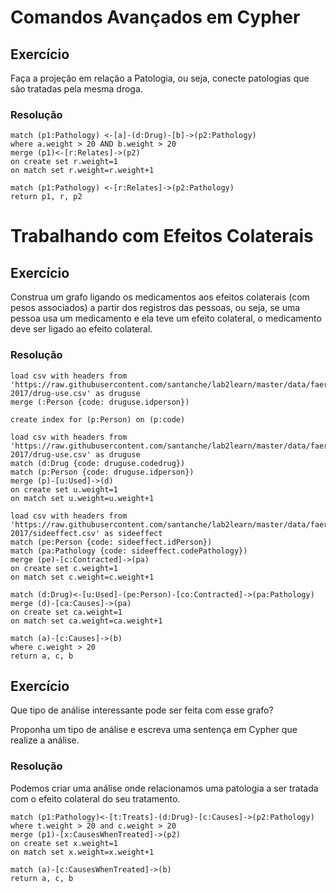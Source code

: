 # Comandos Avançados em Cypher

## Exercício

Faça a projeção em relação a Patologia, ou seja, conecte patologias que são tratadas pela mesma droga.

### Resolução
~~~cypher
match (p1:Pathology) <-[a]-(d:Drug)-[b]->(p2:Pathology)
where a.weight > 20 AND b.weight > 20
merge (p1)<-[r:Relates]->(p2)
on create set r.weight=1
on match set r.weight=r.weight+1

match (p1:Pathology) <-[r:Relates]->(p2:Pathology)
return p1, r, p2
~~~

# Trabalhando com Efeitos Colaterais

## Exercício

Construa um grafo ligando os medicamentos aos efeitos colaterais (com pesos associados) a partir dos registros das pessoas, ou seja, se uma pessoa usa um medicamento e ela teve um efeito colateral, o medicamento deve ser ligado ao efeito colateral.

### Resolução
~~~cypher
load csv with headers from 'https://raw.githubusercontent.com/santanche/lab2learn/master/data/faers-2017/drug-use.csv' as druguse
merge (:Person {code: druguse.idperson})

create index for (p:Person) on (p:code)

load csv with headers from 'https://raw.githubusercontent.com/santanche/lab2learn/master/data/faers-2017/drug-use.csv' as druguse
match (d:Drug {code: druguse.codedrug})
match (p:Person {code: druguse.idperson})
merge (p)-[u:Used]->(d)
on create set u.weight=1
on match set u.weight=u.weight+1

load csv with headers from 'https://raw.githubusercontent.com/santanche/lab2learn/master/data/faers-2017/sideeffect.csv' as sideeffect
match (pe:Person {code: sideeffect.idPerson})
match (pa:Pathology {code: sideeffect.codePathology})
merge (pe)-[c:Contracted]->(pa)
on create set c.weight=1
on match set c.weight=c.weight+1

match (d:Drug)<-[u:Used]-(pe:Person)-[co:Contracted]->(pa:Pathology)
merge (d)-[ca:Causes]->(pa)
on create set ca.weight=1
on match set ca.weight=ca.weight+1

match (a)-[c:Causes]->(b)
where c.weight > 20
return a, c, b
~~~

## Exercício

Que tipo de análise interessante pode ser feita com esse grafo?

Proponha um tipo de análise e escreva uma sentença em Cypher que realize a análise.

### Resolução

Podemos criar uma análise onde relacionamos uma patologia a ser tratada com o efeito colateral do seu tratamento.

~~~cypher
match (p1:Pathology)<-[t:Treats]-(d:Drug)-[c:Causes]->(p2:Pathology)
where t.weight > 20 and c.weight > 20
merge (p1)-[x:CausesWhenTreated]->(p2)
on create set x.weight=1
on match set x.weight=x.weight+1

match (a)-[c:CausesWhenTreated]->(b)
return a, c, b
~~~